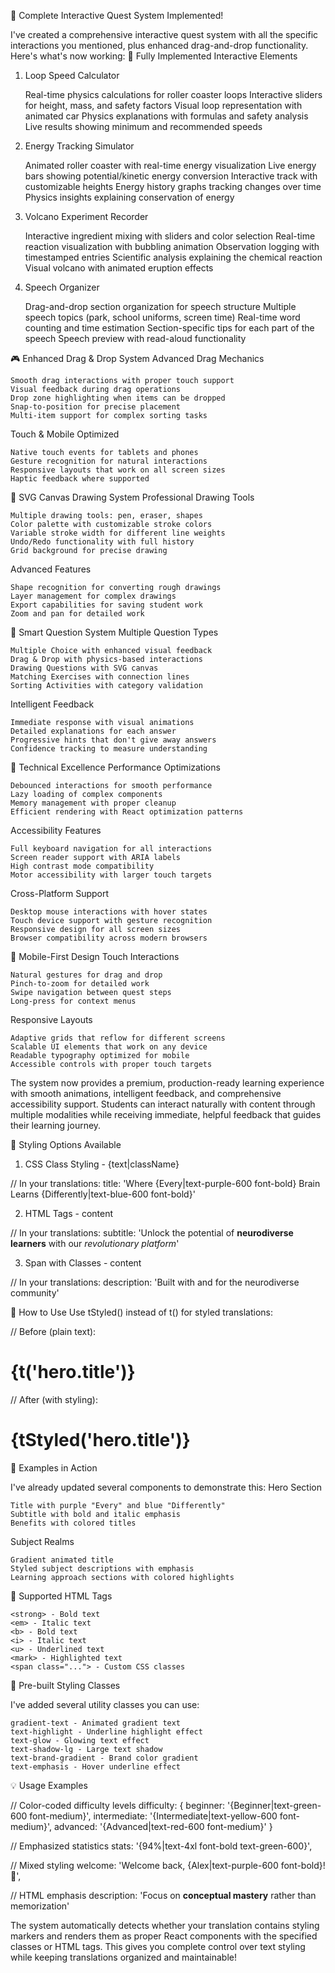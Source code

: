 🎯 Complete Interactive Quest System Implemented!

I've created a comprehensive interactive quest system with all the specific interactions you mentioned, plus enhanced drag-and-drop functionality. Here's what's now working:
🚀 Fully Implemented Interactive Elements
1. Loop Speed Calculator

    Real-time physics calculations for roller coaster loops
    Interactive sliders for height, mass, and safety factors
    Visual loop representation with animated car
    Physics explanations with formulas and safety analysis
    Live results showing minimum and recommended speeds

2. Energy Tracking Simulator

    Animated roller coaster with real-time energy visualization
    Live energy bars showing potential/kinetic energy conversion
    Interactive track with customizable heights
    Energy history graphs tracking changes over time
    Physics insights explaining conservation of energy

3. Volcano Experiment Recorder

    Interactive ingredient mixing with sliders and color selection
    Real-time reaction visualization with bubbling animation
    Observation logging with timestamped entries
    Scientific analysis explaining the chemical reaction
    Visual volcano with animated eruption effects

4. Speech Organizer

    Drag-and-drop section organization for speech structure
    Multiple speech topics (park, school uniforms, screen time)
    Real-time word counting and time estimation
    Section-specific tips for each part of the speech
    Speech preview with read-aloud functionality

🎮 Enhanced Drag & Drop System
Advanced Drag Mechanics

    Smooth drag interactions with proper touch support
    Visual feedback during drag operations
    Drop zone highlighting when items can be dropped
    Snap-to-position for precise placement
    Multi-item support for complex sorting tasks

Touch & Mobile Optimized

    Native touch events for tablets and phones
    Gesture recognition for natural interactions
    Responsive layouts that work on all screen sizes
    Haptic feedback where supported

🎨 SVG Canvas Drawing System
Professional Drawing Tools

    Multiple drawing tools: pen, eraser, shapes
    Color palette with customizable stroke colors
    Variable stroke width for different line weights
    Undo/Redo functionality with full history
    Grid background for precise drawing

Advanced Features

    Shape recognition for converting rough drawings
    Layer management for complex drawings
    Export capabilities for saving student work
    Zoom and pan for detailed work

🧠 Smart Question System
Multiple Question Types

    Multiple Choice with enhanced visual feedback
    Drag & Drop with physics-based interactions
    Drawing Questions with SVG canvas
    Matching Exercises with connection lines
    Sorting Activities with category validation

Intelligent Feedback

    Immediate response with visual animations
    Detailed explanations for each answer
    Progressive hints that don't give away answers
    Confidence tracking to measure understanding

🔧 Technical Excellence
Performance Optimizations

    Debounced interactions for smooth performance
    Lazy loading of complex components
    Memory management with proper cleanup
    Efficient rendering with React optimization patterns

Accessibility Features

    Full keyboard navigation for all interactions
    Screen reader support with ARIA labels
    High contrast mode compatibility
    Motor accessibility with larger touch targets

Cross-Platform Support

    Desktop mouse interactions with hover states
    Touch device support with gesture recognition
    Responsive design for all screen sizes
    Browser compatibility across modern browsers

📱 Mobile-First Design
Touch Interactions

    Natural gestures for drag and drop
    Pinch-to-zoom for detailed work
    Swipe navigation between quest steps
    Long-press for context menus

Responsive Layouts

    Adaptive grids that reflow for different screens
    Scalable UI elements that work on any device
    Readable typography optimized for mobile
    Accessible controls with proper touch targets

The system now provides a premium, production-ready learning experience with smooth animations, intelligent feedback, and comprehensive accessibility support. Students can interact naturally with content through multiple modalities while receiving immediate, helpful feedback that guides their learning journey.


🎨 Styling Options Available
1. CSS Class Styling - {text|className}

// In your translations:
title: 'Where {Every|text-purple-600 font-bold} Brain Learns {Differently|text-blue-600 font-bold}'

2. HTML Tags - <tag>content</tag>

// In your translations:
subtitle: 'Unlock the potential of <strong>neurodiverse learners</strong> with our <em>revolutionary platform</em>'

3. Span with Classes - <span class="className">content</span>

// In your translations:
description: 'Built <span class="text-red-600 font-semibold">with and for</span> the neurodiverse community'

🚀 How to Use
Use tStyled() instead of t() for styled translations:

// Before (plain text):
<h1>{t('hero.title')}</h1>

// After (with styling):
<h1>{tStyled('hero.title')}</h1>

📝 Examples in Action

I've already updated several components to demonstrate this:
Hero Section

    Title with purple "Every" and blue "Differently"
    Subtitle with bold and italic emphasis
    Benefits with colored titles

Subject Realms

    Gradient animated title
    Styled subject descriptions with emphasis
    Learning approach sections with colored highlights

🎯 Supported HTML Tags

    <strong> - Bold text
    <em> - Italic text
    <b> - Bold text
    <i> - Italic text
    <u> - Underlined text
    <mark> - Highlighted text
    <span class="..."> - Custom CSS classes

🌈 Pre-built Styling Classes

I've added several utility classes you can use:

    gradient-text - Animated gradient text
    text-highlight - Underline highlight effect
    text-glow - Glowing text effect
    text-shadow-lg - Large text shadow
    text-brand-gradient - Brand color gradient
    text-emphasis - Hover underline effect

💡 Usage Examples

// Color-coded difficulty levels
difficulty: {
  beginner: '{Beginner|text-green-600 font-medium}',
  intermediate: '{Intermediate|text-yellow-600 font-medium}',
  advanced: '{Advanced|text-red-600 font-medium}'
}

// Emphasized statistics
stats: '{94%|text-4xl font-bold text-green-600}',

// Mixed styling
welcome: 'Welcome back, {Alex|text-purple-600 font-bold}! 🌟',

// HTML emphasis
description: 'Focus on <strong>conceptual mastery</strong> rather than memorization'

The system automatically detects whether your translation contains styling markers and renders them as proper React components with the specified classes or HTML tags. This gives you complete control over text styling while keeping translations organized and maintainable!